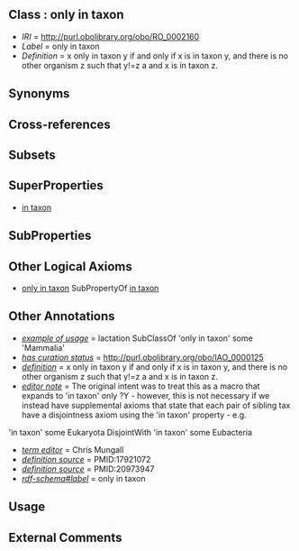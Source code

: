 
## Class : only in taxon

 * *IRI* = http://purl.obolibrary.org/obo/RO_0002160
 * *Label* = only in taxon
 * *Definition* = x only in taxon y if and only if x is in taxon y, and there is no other organism z such that y!=z a and x is in taxon z.

## Synonyms


## Cross-references


## Subsets


## SuperProperties

 * [in taxon](../../RO/62/RO_0002162.md)

## SubProperties


## Other Logical Axioms

 * [only in taxon](../../RO/60/RO_0002160.md) SubPropertyOf [in taxon](../../RO/62/RO_0002162.md)

## Other Annotations

 * *[example of usage](../../IAO/12/IAO_0000112.md)* = lactation SubClassOf 'only in taxon' some 'Mammalia'
 * *[has curation status](../../IAO/14/IAO_0000114.md)* = http://purl.obolibrary.org/obo/IAO_0000125
 * *[definition](../../IAO/15/IAO_0000115.md)* = x only in taxon y if and only if x is in taxon y, and there is no other organism z such that y!=z a and x is in taxon z.
 * *[editor note](../../IAO/16/IAO_0000116.md)* = The original intent was to treat this as a macro that expands to 'in taxon' only ?Y - however, this is not necessary if we instead have supplemental axioms that state that each pair of sibling tax have a disjointness axiom using the 'in taxon' property - e.g.

 'in taxon' some Eukaryota DisjointWith 'in taxon' some Eubacteria
 * *[term editor](../../IAO/17/IAO_0000117.md)* = Chris Mungall
 * *[definition source](../../IAO/19/IAO_0000119.md)* = PMID:17921072
 * *[definition source](../../IAO/19/IAO_0000119.md)* = PMID:20973947
 * *[rdf-schema#label](../../el/rdf-schema#label.md)* = only in taxon

## Usage


## External Comments


